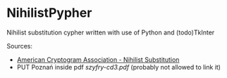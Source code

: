 # NihilistPypher

Nihilist substitution cypher written with use of Python and (todo)TkInter

Sources:
- [American Cryptogram Association - Nihilist Substitution](https://www.cryptogram.org/downloads/aca.info/ciphers/NihilistSubstitution.pdf "Here be thy pdf")
- PUT Poznań inside pdf _szyfry-cd3.pdf_ (probably not allowed to link it)
